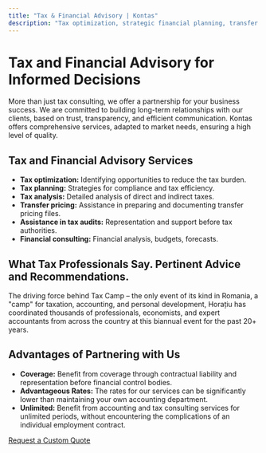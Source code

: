 ```yaml
---
title: "Tax & Financial Advisory | Kontas"
description: "Tax optimization, strategic financial planning, transfer pricing documentation, and expert advisory services. Navigate complex tax systems with professional guidance and support."
---
```

<!-- Hreflang tags for SEO -->
<!--
<link rel="alternate" href="https://kontas.ro/en/services/tax-advisory/" hreflang="en-RO" />
<link rel="alternate" href="https://kontas.ro/servicii/consultanta-fiscala/" hreflang="ro-RO" />
<link rel="alternate" href="https://kontas.ro/en/services/tax-advisory/" hreflang="x-default" />
-->

# Tax and Financial Advisory for Informed Decisions

More than just tax consulting, we offer a partnership for your business success. We are committed to building long-term relationships with our clients, based on trust, transparency, and efficient communication. Kontas offers comprehensive services, adapted to market needs, ensuring a high level of quality.

## Tax and Financial Advisory Services

*   **Tax optimization:** Identifying opportunities to reduce the tax burden.
*   **Tax planning:** Strategies for compliance and tax efficiency.
*   **Tax analysis:** Detailed analysis of direct and indirect taxes.
*   **Transfer pricing:** Assistance in preparing and documenting transfer pricing files.
*   **Assistance in tax audits:** Representation and support before tax authorities.
*   **Financial consulting:** Financial analysis, budgets, forecasts.

## What Tax Professionals Say. Pertinent Advice and Recommendations.

The driving force behind Tax Camp – the only event of its kind in Romania, a "camp" for taxation, accounting, and personal development, Horațiu has coordinated thousands of professionals, economists, and expert accountants from across the country at this biannual event for the past 20+ years.

## Advantages of Partnering with Us

*   **Coverage:** Benefit from coverage through contractual liability and representation before financial control bodies.
*   **Advantageous Rates:** The rates for our services can be significantly lower than maintaining your own accounting department.
*   **Unlimited:** Benefit from accounting and tax consulting services for unlimited periods, without encountering the complications of an individual employment contract.

[Request a Custom Quote](/en/contact/)
